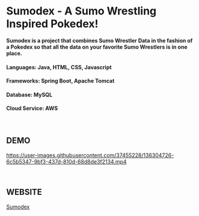# Sumodex - A Sumo Wrestling Inspired Pokedex!
**Sumodex is a project that combines Sumo Wrestler Data in the fashion of a Pokedex so that all the data on your favorite Sumo Wrestlers is in one place.**

#### Languages: Java, HTML, CSS, Javascript
#### Frameworks: Spring Boot, Apache Tomcat
#### Database: MySQL
#### Cloud Service: AWS

<br />

## DEMO
https://user-images.githubusercontent.com/37455228/136304726-6c5b5347-9bf3-437d-810d-68d8de3f2134.mp4

<br />

## WEBSITE
[Sumodex](http://3.131.99.116/wrestler/1)

